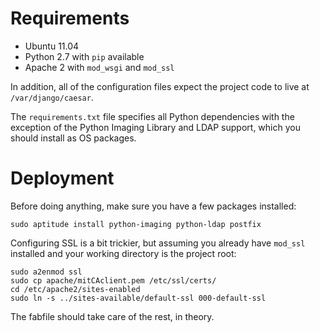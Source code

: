 Requirements
============
* Ubuntu 11.04
* Python 2.7 with `pip` available
* Apache 2 with `mod_wsgi` and `mod_ssl`

In addition, all of the configuration files expect the project code to live at 
`/var/django/caesar`.

The `requirements.txt` file specifies all Python dependencies with the exception
of the Python Imaging Library and LDAP support, which you should install as OS
packages.

Deployment
==========
Before doing anything, make sure you have a few packages installed:

    sudo aptitude install python-imaging python-ldap postfix

Configuring SSL is a bit trickier, but assuming you already have `mod_ssl` 
installed and your working directory is the project root:

    sudo a2enmod ssl
    sudo cp apache/mitCAclient.pem /etc/ssl/certs/
    cd /etc/apache2/sites-enabled
    sudo ln -s ../sites-available/default-ssl 000-default-ssl 

The fabfile should take care of the rest, in theory.
